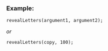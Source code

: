 ### Example:

```
revealLetters(argument1, argument2);
```
*or* 

```
revealLetters(copy, 100);
```


